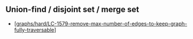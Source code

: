 ## Union-find / disjoint set / merge set

- [[graphs/hard/LC-1579-remove-max-number-of-edges-to-keep-graph-fully-traversable]]

[//begin]: # "Autogenerated link references for markdown compatibility"
[graphs/hard/LC-1579-remove-max-number-of-edges-to-keep-graph-fully-traversable]: <../../data structures/graphs/hard/LC-1579-remove-max-number-of-edges-to-keep-graph-fully-traversable> "LC-1579-remove-max-number-of-edges-to-keep-graph-fully-traversable"
[//end]: # "Autogenerated link references"